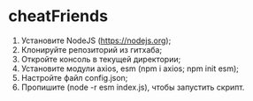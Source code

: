 # cheatFriends

1. Установите NodeJS (https://nodejs.org);
2. Клонируйте репозиторий из гитхаба;
3. Откройте консоль в текущей директории;
4. Установите модули axios, esm (npm i axios; npm init esm);
5. Настройте файл config.json;
6. Пропишите (node -r esm index.js), чтобы запустить скрипт.
